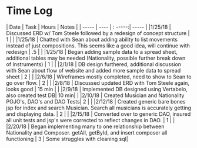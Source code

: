 # Time Log

| Date | Task | Hours | Notes |
| -----  |  ---- |    : -----:|   ----- |
|1/25/18 | Discussed ERD w/ Tom Steele followed by a redesign of concept structure | 1 | |
|1/25/18 | Chatted with Sean about adding ability to list movements instead of just compositions. This seems like a good idea, will continue with redesign | .5 | |
|1/25/18 | Began adding sample data to a spread sheet, additional tables may be needed (Nationality, possible further break down of Instruments) | 1 | |
|2/1/18  | DB design furthered, additional discussion with Sean about flow of website and added more sample data to spread sheet | 2 | |
|2/6/18  | Wireframes mostly completed, need to show to Sean to go over flow. | 2 | |
|2/8/18  | Discussed updated ERD with Tom Steele again, looks good | 15 min | |
|2/9/18  | Implemented DB designed using Vertabelo, also created test DB| 10 min| |
|2/10/18 | Created Musician and Nationality POJO's, DAO's and DAO Tests| 2 | |
|2/12/18 | Created generic bare bones jsp for index and search Musician. Search all musicians is accurately getting and displaying data. | 2 | |
|2/15/18 | Converted over to generic DAO, insured all unit tests and jsp's were corrected to reflect changes in DAO. | 1 | |
|2/20/18 | Began implementing many to one relationship between Nationality and Composer. getAll, getById, and insert composer all functioning | 3 | Some struggles with cleaning sql|  

